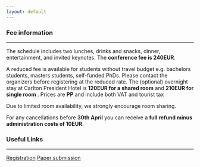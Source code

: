 ```yaml
---
layout: default
---
```



### Fee information
-----------

The schedule includes two lunches, drinks and snacks, dinner, entertainment, and invited keynotes. The <b>conference fee is 240EUR</b>. 

A reduced fee is available for students without travel budget e.g. bachelors students, masters students, self-funded PhDs. Please contact the organizers before registering at the reduced rate. The (optional) overnight stay at Carlton President Hotel is <b>120EUR for a shared room</b> and <b>210EUR for single room</b> . Prices are <b>PP</b> and include both VAT and tourist tax

Due to limited room availability, we strongly encourage room sharing.

For any cancellations before <b>30th April</b> you can receive a <b>full refund minus administration costs of 10EUR</b>.

### Useful Links
-----------

<a class="btn btn-outline-primary btn-lg mt-2 ml-1" href="#">Registration</a> <a class="btn btn-outline-primary btn-lg mt-2 ml-1" href="https://docs.google.com/forms/d/1hLnoT6WyUh7gncrORTyz_QpJkwETIDGTUgc-12MfkaY/preview">Paper submission</a>
